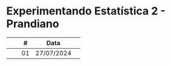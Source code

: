 # Experimentando Estatística 2 - Prandiano



|  |  | # | Data |  |
|:---:|:---:|:---:|:---:|:---|
|  |  | 01 | 27/07/2024 |  |